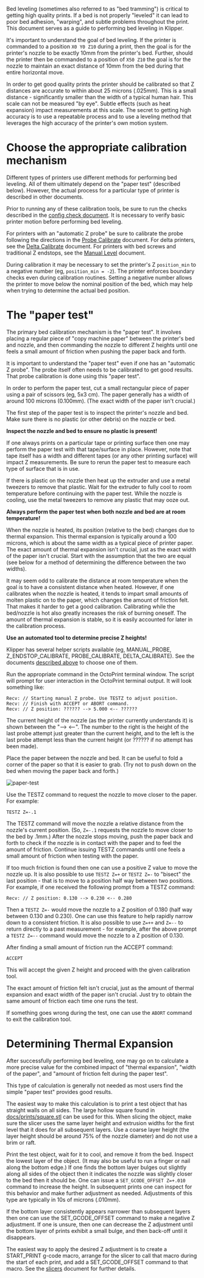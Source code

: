 Bed leveling (sometimes also referred to as "bed tramming") is critical to
getting high quality prints. If a bed is not properly "leveled" it can lead to
poor bed adhesion, "warping", and subtle problems throughout the print. This
document serves as a guide to performing bed leveling in Klipper.

It's important to understand the goal of bed leveling. If the printer is
commanded to a position `X0 Y0 Z10` during a print, then the goal is for the
printer's nozzle to be exactly 10mm from the printer's bed. Further, should the
printer then be commanded to a position of `X50 Z10` the goal is for the nozzle
to maintain an exact distance of 10mm from the bed during that entire horizontal
move.

In order to get good quality prints the printer should be calibrated so that Z
distances are accurate to within about 25 microns (.025mm). This is a small
distance - significantly smaller than the width of a typical human hair. This
scale can not be measured "by eye". Subtle effects (such as heat expansion)
impact measurements at this scale. The secret to getting high accuracy is to use
a repeatable process and to use a leveling method that leverages the high
accuracy of the printer's own motion system.

# Choose the appropriate calibration mechanism

Different types of printers use different methods for performing bed leveling.
All of them ultimately depend on the "paper test" (described below). However,
the actual process for a particular type of printer is described in other
documents.

Prior to running any of these calibration tools, be sure to run the checks
described in the [config check document](Config_checks.md). It is necessary to
verify basic printer motion before performing bed leveling.

For printers with an "automatic Z probe" be sure to calibrate the probe
following the directions in the [Probe Calibrate](Probe_Calibrate.md) document.
For delta printers, see the [Delta Calibrate](Delta_Calibrate.md) document. For
printers with bed screws and traditional Z endstops, see the [Manual
Level](Manual_Level.md) document.

During calibration it may be necessary to set the printer's Z `position_min` to
a negative number (eg, `position_min = -2`). The printer enforces boundary
checks even during calibration routines. Setting a negative number allows the
printer to move below the nominal position of the bed, which may help when
trying to determine the actual bed position.

# The "paper test"

The primary bed calibration mechanism is the "paper test". It involves placing
a regular piece of "copy machine paper" between the printer's bed and nozzle,
and then commanding the nozzle to different Z heights until one feels a small
amount of friction when pushing the paper back and forth.

It is important to understand the "paper test" even if one has an "automatic
Z probe". The probe itself often needs to be calibrated to get good results.
That probe calibration is done using this "paper test".

In order to perform the paper test, cut a small rectangular piece of paper using
a pair of scissors (eg, 5x3 cm). The paper generally has a width of around 100
microns (0.100mm). (The exact width of the paper isn't crucial.)

The first step of the paper test is to inspect the printer's nozzle and bed.
Make sure there is no plastic (or other debris) on the nozzle or bed.

**Inspect the nozzle and bed to ensure no plastic is present!**

If one always prints on a particular tape or printing surface then one may
perform the paper test with that tape/surface in place. However, note that tape
itself has a width and different tapes (or any other printing surface) will
impact Z measurements. Be sure to rerun the paper test to measure each type of
surface that is in use.

If there is plastic on the nozzle then heat up the extruder and use a metal
tweezers to remove that plastic. Wait for the extruder to fully cool to room
temperature before continuing with the paper test. While the nozzle is cooling,
use the metal tweezers to remove any plastic that may ooze out.

**Always perform the paper test when both nozzle and bed are at room
temperature!**

When the nozzle is heated, its position (relative to the bed) changes due to
thermal expansion. This thermal expansion is typically around a 100 microns,
which is about the same width as a typical piece of printer paper. The exact
amount of thermal expansion isn't crucial, just as the exact width of the paper
isn't crucial. Start with the assumption that the two are equal (see below for a
method of determining the difference between the two widths).

It may seem odd to calibrate the distance at room temperature when the goal is
to have a consistent distance when heated. However, if one calibrates when the
nozzle is heated, it tends to impart small amounts of molten plastic on to the
paper, which changes the amount of friction felt. That makes it harder to get a
good calibration. Calibrating while the bed/nozzle is hot also greatly increases
the risk of burning oneself. The amount of thermal expansion is stable, so it is
easily accounted for later in the calibration process.

**Use an automated tool to determine precise Z heights!**

Klipper has several helper scripts available (eg, MANUAL_PROBE,
Z_ENDSTOP_CALIBRATE, PROBE_CALIBRATE, DELTA_CALIBRATE). See the documents
[described above](#choose-the-appropriate-calibration-mechanism) to choose one
of them.

Run the appropriate command in the OctoPrint terminal window. The script will
prompt for user interaction in the OctoPrint terminal output. It will look
something like:

```
Recv: // Starting manual Z probe. Use TESTZ to adjust position.
Recv: // Finish with ACCEPT or ABORT command.
Recv: // Z position: ?????? --> 5.000 <-- ??????
```

The current height of the nozzle (as the printer currently understands it) is
shown between the "--> <--". The number to the right is the height of the last
probe attempt just greater than the current height, and to the left is the last
probe attempt less than the current height (or ?????? if no attempt has been
made).

Place the paper between the nozzle and bed. It can be useful to fold a corner of
the paper so that it is easier to grab. (Try not to push down on the bed when
moving the paper back and forth.)

![paper-test](img/paper-test.jpg)

Use the TESTZ command to request the nozzle to move closer to the paper. For
example:

```
TESTZ Z=-.1
```

The TESTZ command will move the nozzle a relative distance from the nozzle's
current position. (So, `Z=-.1` requests the nozzle to move closer to the bed by
.1mm.) After the nozzle stops moving, push the paper back and forth to check if
the nozzle is in contact with the paper and to feel the amount of friction.
Continue issuing TESTZ commands until one feels a small amount of friction when
testing with the paper.

If too much friction is found then one can use a positive Z value to move the
nozzle up. It is also possible to use `TESTZ Z=+` or `TESTZ Z=-` to "bisect"
the last position - that is to move to a position half way between two
positions. For example, if one received the following prompt from a TESTZ
command:

```
Recv: // Z position: 0.130 --> 0.230 <-- 0.280
```

Then a `TESTZ Z=-` would move the nozzle to a Z position of 0.180 (half way
between 0.130 and 0.230). One can use this feature to help rapidly narrow down
to a consistent friction. It is also possible to use `Z=++` and `Z=--` to return
directly to a past measurement - for example, after the above prompt a
`TESTZ Z=--` command would move the nozzle to a Z position of 0.130.

After finding a small amount of friction run the ACCEPT command:

```
ACCEPT
```

This will accept the given Z height and proceed with the given calibration tool.

The exact amount of friction felt isn't crucial, just as the amount of thermal
expansion and exact width of the paper isn't crucial. Just try to obtain the
same amount of friction each time one runs the test.

If something goes wrong during the test, one can use the `ABORT` command to exit
the calibration tool.

# Determining Thermal Expansion

After successfully performing bed leveling, one may go on to calculate a more
precise value for the combined impact of "thermal expansion", "width of the
paper", and "amount of friction felt during the paper test".

This type of calculation is generally not needed as most users find the simple
"paper test" provides good results.

The easiest way to make this calculation is to print a test object that has
straight walls on all sides. The large hollow square found in
[docs/prints/square.stl](prints/square.stl) can be used for this. When slicing
the object, make sure the slicer uses the same layer height and extrusion widths
for the first level that it does for all subsequent layers. Use a coarse layer
height (the layer height should be around 75% of the nozzle diameter) and do not
use a brim or raft.

Print the test object, wait for it to cool, and remove it from the bed. Inspect
the lowest layer of the object. (It may also be useful to run a finger or nail
along the bottom edge.) If one finds the bottom layer bulges out slightly along
all sides of the object then it indicates the nozzle was slightly closer to the
bed then it should be. One can issue a `SET_GCODE_OFFSET Z=+.010` command to
increase the height. In subsequent prints one can inspect for this behavior and
make further adjustment as needed. Adjustments of this type are typically in 10s
of microns (.010mm).

If the bottom layer consistently appears narrower than subsequent layers then
one can use the SET_GCODE_OFFSET command to make a negative Z adjustment. If one
is unsure, then one can decrease the Z adjustment until the bottom layer of
prints exhibit a small bulge, and then back-off until it disappears.

The easiest way to apply the desired Z adjustment is to create a START_PRINT
g-code macro, arrange for the slicer to call that macro during the start of each
print, and add a SET_GCODE_OFFSET command to that macro. See the
[slicers](Slicers.md) document for further details.
